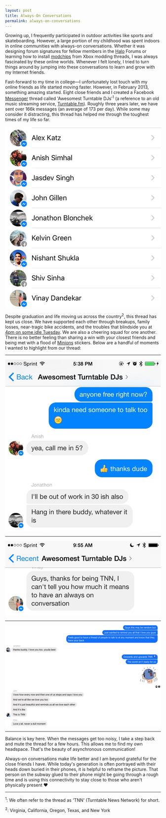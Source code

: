 ```yaml
---
layout: post
title: Always-On Conversations
permalink: always-on-conversations
---
```


Growing up, I frequently participated in outdoor activities like sports and skateboarding. However, a large portion of my childhood was spent indoors in online communities with always-on conversations. Whether it was designing forum signatures for fellow members in the [Halo](https://en.wikipedia.org/wiki/Halo_(series)) Forums or learning how to install [modchips](https://en.wikipedia.org/wiki/Modchip) from Xbox modding threads, I was always fascinated by these online worlds. Whenever I felt lonely, I tried to turn things around by jumping into these conversations to learn and grow with my Internet friends.

Fast-forward to my time in college—I unfortunately lost touch with my online friends as life started moving faster. However, in February 2013, something amazing started. Eight close friends and I created a Facebook [Messenger](https://www.messenger.com) thread called 'Awesomest Turntable DJs'<sup>1</sup> (a reference to an old music streaming service, [Turntable.fm](https://en.wikipedia.org/wiki/Turntable.fm)). Roughly three years later, we have sent over 166k messages (an average of 173 per day). While some may consider it distracting, this thread has helped me through the toughest times of my life so far.

![](/public/images/tnn_members.png)

Despite graduation and life moving us across the country<sup>2</sup>, this thread has kept us close. We have supported each other through breakups, family losses, near-tragic bike accidents, and the troubles that blindside you at [4pm on some idle Tuesday](http://www.davidpbrown.co.uk/poetry/mary-schmich.html). We are also a cheering squad for one another. There is no better feeling than sharing a win with your closest friends and being met with a flood of [Minions](https://en.wikipedia.org/wiki/Minions_(film)) stickers. Below are a handful of moments I wanted to highlight from our thread:

---

![](/public/images/tnn_support.jpg)

---

![](/public/images/tnn_support_2.png)

---

![](/public/images/tnn_love.jpg)

---

Balance is key here. When the messages get too noisy, I take a step back and mute the thread for a few hours. This allows me to find my own headspace. That's the beauty of asynchronous communication!

Always-on conversations make life better and I am beyond grateful for the close friends I have. While today's generation is often portrayed with their heads down buried in their phones, it is helpful to reframe the picture. That person on the subway glued to their phone might be going through a rough time and is using this connectivity to stay close to those who aren't physically present ❤️

---

<sup>1</sup>: We often refer to the thread as 'TNN' (Turntable News Network) for short.

<sup>2</sup>: Virginia, California, Oregon, Texas, and New York
